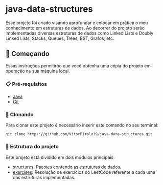 # java-data-structures

Esse projeto foi criado visando aprofundar e colocar em prática o meu conhecimento em estruturas de dados.
Ao decorrer do projeto serão implementadas diversas estruturas de dados como Linked Lists e Doubly Linked Lists, Stacks, Queues,
Trees, BST, Grafos, etc.

## 🚀 Começando

Essas instruções permitirão que você obtenha uma cópia do projeto em operação na sua máquina local.

### 📋 Pré-requisitos

- [Java](https://www.oracle.com/java/technologies/downloads/)
- [Git](https://git-scm.com/downloads)

### 🔧 Clonando

Para clonar este projeto é necessário inserir este comando no seu terminal:

```
git clone https://github.com/VitorPirolo19/java-data-structures.git
```

### 📁 Estrutura do projeto

Este projeto está dividido em dois módulos principais:

- [structures](https://github.com/VitorPirolo19/java-data-structures/tree/main/structures): Pacotes contendo as estruturas de dados.
- [exercises](https://github.com/VitorPirolo19/java-data-structures/tree/main/exercises): Resolução de exercícios do LeetCode referente a cada uma das estruturas implementadas.